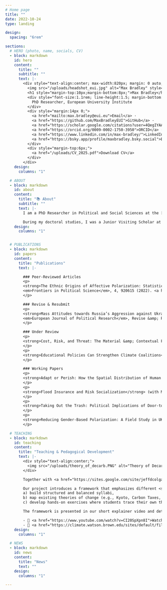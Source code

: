 ```yaml
---
# Home page
title: ""
date: 2022-10-24
type: landing

design:
  spacing: "6rem"

sections:
  # HERO (photo, name, socials, CV)
  - block: markdown
    id: hero
    content:
      title: ""
      subtitle: ""
      text: |-
        <div style="text-align:center; max-width:820px; margin: 0 auto;">
          <img src="/uploads/headshot_eui.jpg" alt="Max Bradley" style="width:220px;height:220px;border-radius:50%;object-fit:cover;margin:10px auto;display:block;">
          <h1 style="margin-top:10px;margin-bottom:8px;">Max Bradley</h1>
          <div style="font-size:1.1rem; line-height:1.5; margin-bottom:14px;">
            PhD Researcher, European University Institute
          </div>
          <div style="margin:14px 0;">
            <a href="mailto:max.bradley@eui.eu">Email</a> ·
            <a href="https://github.com/MaxBradleyEUI">GitHub</a> ·
            <a href="https://scholar.google.com/citations?user=4QegIYAAAAAJ&hl=en">Google Scholar</a> ·
            <a href="https://orcid.org/0009-0002-1750-3950">ORCID</a> ·
            <a href="https://www.linkedin.com/in/max-bradley/">LinkedIn</a> ·
            <a href="https://bsky.app/profile/maxbradley.bsky.social">Bluesky</a>
          </div>
          <div style="margin-top:6px;">
            <a href="/uploads/CV_2025.pdf">Download CV</a>
          </div>
        </div>
    design:
      columns: "1"

  # ABOUT
  - block: markdown
    id: about
    content:
      title: "📚 About"
      subtitle: ""
      text: |-
        I am a PhD Researcher in Political and Social Sciences at the [European University Institute (EUI)](https://www.eui.eu). My research sits at the intersection of political economy and political behaviour. In my doctoral work, I study the politics of the green transition, focusing on how different actors respond to, and are shaped by, decarbonization policies. I emphasize the role of economic geography, human capital, and education in shaping these dynamics. More broadly, my work connects the literatures on distributive conflict, climate politics, and comparative political economy. Methodologically, I employ causal inference techniques with observational data, field and survey experiments, and qualitative interviews.

        During my doctoral studies, I was a Junior Visiting Scholar at Nuffield College, University of Oxford, and served as a co-organizer of the [Political Behavior Colloquium (PBC)](https://sites.google.com/site/euipolbehaviour/) at the EUI (2023–24). I hold an MSc in Political Science from Leiden University and a BA in Economics from Trinity College Dublin. 
    design:
      columns: "1"


  # PUBLICATIONS
  - block: markdown
    id: papers
    content:
      title: "Publications"
      text: |-

        ### Peer-Reviewed Articles
        <p>
        <strong>The Ethnic Origins of Affective Polarization: Statistical Evidence from Cross-National Data</strong> (with Simon Chauchard).<br>
        <em>Frontiers in Political Science</em>, 4, 920615 (2022). <a href="https://www.frontiersin.org/articles/10.3389/fpos.2022.920615/full">Journal link</a>
        </p>

        ### Revise & Resubmit
        <p>
        <strong>Mass Attitudes towards Russia’s Aggression against Ukraine: It Is Not the Economy</strong> (with Filip Kostelka, Martín Alberdi, Toine Fiselier, Alexandra Jabbour, Nahla Mansour, Eleonora Minaeva, Silvia Porciuleanue, and Diana Rafailova).<br>
        <em>European Journal of Political Research</em>, Revise &amp; Resubmit (2025).
        </p>

        ### Under Review
        <p>
        <strong>Cost, Risk, and Threat: The Material &amp; Contextual Factors Driving Climate Policy Preferences</strong>.
        </p>
        <p>
        <strong>Educational Policies Can Strengthen Climate Coalitions</strong> (with Rens Chazottes, Susanna Garside, and Nina Lopez-Uroz).
        </p>

        ### Working Papers
        <p>
        <strong>Adapt or Perish: How the Spatial Distribution of Human Capital Shapes the Economic and Political Effects of the Green Transition</strong>.
        </p>
        <p>
        <strong>Flood Insurance and Risk Socialization</strong> (with Martín Alberdi, Alexandra Jabbour, and Filip Kostelka).
        </p>
        <p>
        <strong>Taking Out the Trash: Political Implications of Door-to-Door Waste Management in Catalonia</strong> (with Cèlia Estruch-Garcia and Pau Grau).
        </p>
        <p>
        <strong>Reducing Gender-Based Polarization: A Field Study in UK Schools</strong> (with Henri Pozsar, Marica Miglio, Beth Ginsburg, and Simon Hix).
        </p>

  # TEACHING
  - block: markdown
    id: teaching
    content:
      title: "Teaching & Pedagogical Development"
      text: |-
        <div style="text-align:center;">
          <img src="/uploads/theory_of_decarb.PNG" alt="Theory of Decarbonization diagram" style="width:90%;max-width:600px;margin-bottom:20px;">
        </div>

        Together with <a href="https://sites.google.com/site/jeffdcolgan/">Jeff Colgan</a> at Brown University’s <a href="https://climate.watson.brown.edu/syllabus-bank">Climate Syllabus Bank</a>, I recently designed an approach for teaching the political economy of decarbonization which emphasizes the different <em>theories of change</em> underlying climate action.

        Our project introduces a framework that emphasizes different <strong>Theories of Decarbonization</strong> (see above image) which helps instructors:
        a) build structured and balanced syllabi,
        b) map existing theories of change (e.g., Kyoto, Carbon Taxes, Green New Deal), and
        c) develop hands-on exercises where students trace their own theory of change.

        The framework is presented in our short explainer video and detailed in a companion working paper that reviews the literature on the political economy of decarbonization and offers practical guidance for instructors.

        - 🎥 <a href="https://www.youtube.com/watch?v=CI20SpXpn8I">Watch the explainer video</a>
        - 📄 <a href="https://climate.watson.brown.edu/sites/default/files/2025-08/Designing%20Climate%20Politics%20Syllabus%202025July25.pdf">Read the working paper</a>
    design:
      columns: "1"

  # NEWS
  - block: markdown
    id: news
    content:
      title: "News"
      text: ""
    design:
      columns: "1"

---
```

